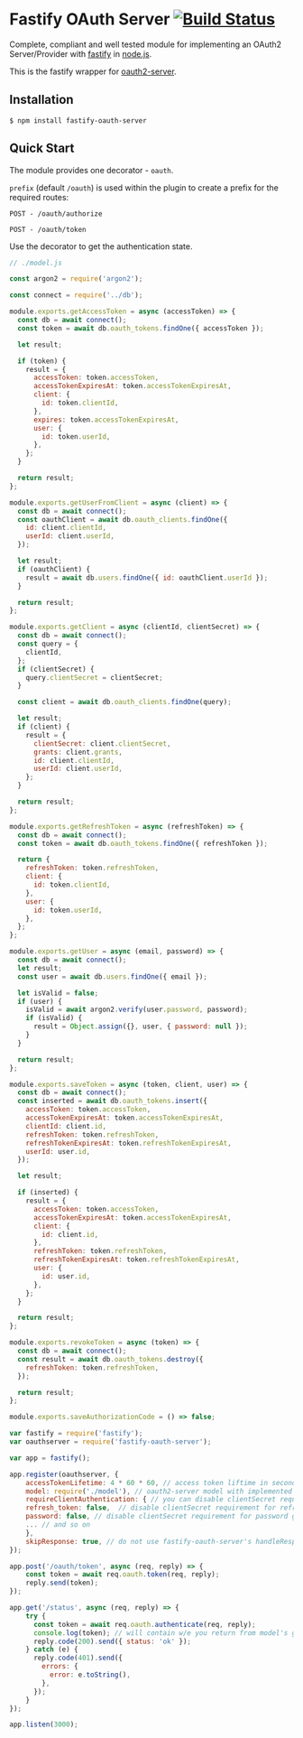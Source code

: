 # Fastify OAuth Server [![Build Status](https://travis-ci.org/ToonvanStrijp/fastify-oauth-server.svg?branch=master)](https://travis-ci.org/ToonvanStrijp/fastify-oauth-server)

Complete, compliant and well tested module for implementing an OAuth2 Server/Provider with [fastify](https://github.com/fastify/fastify) in [node.js](http://nodejs.org/).

This is the fastify wrapper for [oauth2-server](https://github.com/thomseddon/node-oauth2-server).

## Installation

    $ npm install fastify-oauth-server

## Quick Start

The module provides one decorator - `oauth`.

`prefix` (default `/oauth`) is used within the plugin to create a prefix for the required routes:

`POST - /oauth/authorize`

`POST - /oauth/token`

Use the decorator to get the authentication state.

```js
// ./model.js

const argon2 = require('argon2');

const connect = require('../db');

module.exports.getAccessToken = async (accessToken) => {
  const db = await connect();
  const token = await db.oauth_tokens.findOne({ accessToken });

  let result;

  if (token) {
    result = {
      accessToken: token.accessToken,
      accessTokenExpiresAt: token.accessTokenExpiresAt,
      client: {
        id: token.clientId,
      },
      expires: token.accessTokenExpiresAt,
      user: {
        id: token.userId,
      },
    };
  }

  return result;
};

module.exports.getUserFromClient = async (client) => {
  const db = await connect();
  const oauthClient = await db.oauth_clients.findOne({
    id: client.clientId,
    userId: client.userId,
  });

  let result;
  if (oauthClient) {
    result = await db.users.findOne({ id: oauthClient.userId });
  }

  return result;
};

module.exports.getClient = async (clientId, clientSecret) => {
  const db = await connect();
  const query = {
    clientId,
  };
  if (clientSecret) {
    query.clientSecret = clientSecret;
  }

  const client = await db.oauth_clients.findOne(query);

  let result;
  if (client) {
    result = {
      clientSecret: client.clientSecret,
      grants: client.grants,
      id: client.clientId,
      userId: client.userId,
    };
  }

  return result;
};

module.exports.getRefreshToken = async (refreshToken) => {
  const db = await connect();
  const token = await db.oauth_tokens.findOne({ refreshToken });

  return {
    refreshToken: token.refreshToken,
    client: {
      id: token.clientId,
    },
    user: {
      id: token.userId,
    },
  };
};

module.exports.getUser = async (email, password) => {
  const db = await connect();
  let result;
  const user = await db.users.findOne({ email });

  let isValid = false;
  if (user) {
    isValid = await argon2.verify(user.password, password);
    if (isValid) {
      result = Object.assign({}, user, { password: null });
    }
  }

  return result;
};

module.exports.saveToken = async (token, client, user) => {
  const db = await connect();
  const inserted = await db.oauth_tokens.insert({
    accessToken: token.accessToken,
    accessTokenExpiresAt: token.accessTokenExpiresAt,
    clientId: client.id,
    refreshToken: token.refreshToken,
    refreshTokenExpiresAt: token.refreshTokenExpiresAt,
    userId: user.id,
  });

  let result;

  if (inserted) {
    result = {
      accessToken: token.accessToken,
      accessTokenExpiresAt: token.accessTokenExpiresAt,
      client: {
        id: client.id,
      },
      refreshToken: token.refreshToken,
      refreshTokenExpiresAt: token.refreshTokenExpiresAt,
      user: {
        id: user.id,
      },
    };
  }

  return result;
};

module.exports.revokeToken = async (token) => {
  const db = await connect();
  const result = await db.oauth_tokens.destroy({
    refreshToken: token.refreshToken,
  });

  return result;
};

module.exports.saveAuthorizationCode = () => false;
```

```js
var fastify = require('fastify');
var oauthserver = require('fastify-oauth-server');

var app = fastify();

app.register(oauthserver, {
    accessTokenLifetime: 4 * 60 * 60, // access token liftime in seconds
    model: require('./model'), // oauth2-server model with implemented methods for desired grants
    requireClientAuthentication: { // you can disable clientSecret requirement for different types of grants
    refresh_token: false,  // disable clientSecret requirement for refresh_token grant
    password: false, // disable clientSecret requirement for password grant
    ... // and so on
    },
    skipResponse: true, // do not use fastify-oauth-server's handleResponse function
});

app.post('/oauth/token', async (req, reply) => {
    const token = await req.oauth.token(req, reply);
    reply.send(token);
});

app.get('/status', async (req, reply) => {
    try {
      const token = await req.oauth.authenticate(req, reply);
      console.log(token); // will contain w/e you return from model's getAccessToken method
      reply.code(200).send({ status: 'ok' });
    } catch (e) {
      reply.code(401).send({
        errors: {
          error: e.toString(),
        },
      });
    }
});

app.listen(3000);
```
